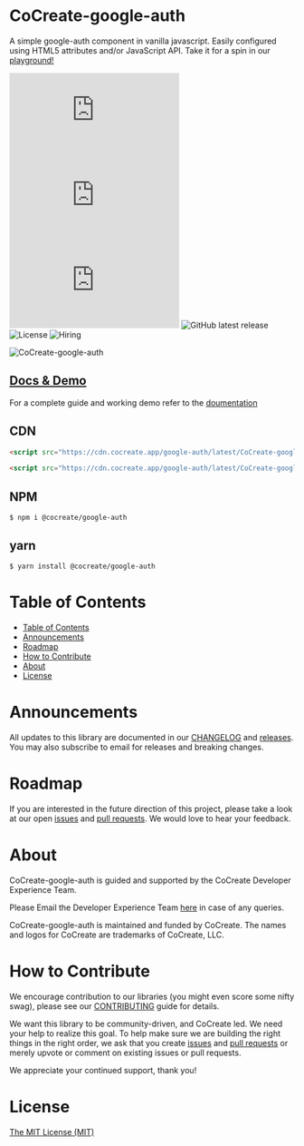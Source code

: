 # CoCreate-google-auth

A simple google-auth component in vanilla javascript. Easily configured using HTML5 attributes and/or JavaScript API. Take it for a spin in our [playground!](https://cocreate.app/docs/google-auth)

![minified](https://img.badgesize.io/https://cdn.cocreate.app/google-auth/latest/CoCreate-google-auth.min.js?style=flat-square&label=minified&color=orange)
![gzip](https://img.badgesize.io/https://cdn.cocreate.app/google-auth/latest/CoCreate-google-auth.min.js?compression=gzip&style=flat-square&label=gzip&color=yellow)
![brotli](https://img.badgesize.io/https://cdn.cocreate.app/google-auth/latest/CoCreate-google-auth.min.js?compression=brotli&style=flat-square&label=brotli)
![GitHub latest release](https://img.shields.io/github/v/release/CoCreate-app/CoCreate-google-auth?style=flat-square)
![License](https://img.shields.io/github/license/CoCreate-app/CoCreate-google-auth?style=flat-square)
![Hiring](https://img.shields.io/static/v1?style=flat-square&label=&message=Hiring&color=blueviolet)

![CoCreate-google-auth](https://cdn.cocreate.app/docs/CoCreate-google-auth.gif)

## [Docs & Demo](https://cocreate.app/docs/google-auth)

For a complete guide and working demo refer to the [doumentation](https://cocreate.app/docs/google-auth)

## CDN

```html
<script src="https://cdn.cocreate.app/google-auth/latest/CoCreate-google-auth.min.js"></script>
```

```html
<script src="https://cdn.cocreate.app/google-auth/latest/CoCreate-google-auth.min.css"></script>
```

## NPM

```shell
$ npm i @cocreate/google-auth
```

## yarn

```shell
$ yarn install @cocreate/google-auth
```

# Table of Contents

- [Table of Contents](#table-of-contents)
- [Announcements](#announcements)
- [Roadmap](#roadmap)
- [How to Contribute](#how-to-contribute)
- [About](#about)
- [License](#license)

<a name="announcements"></a>

# Announcements

All updates to this library are documented in our [CHANGELOG](https://github.com/CoCreate-app/CoCreate-google-auth/blob/master/CHANGELOG.md) and [releases](https://github.com/CoCreate-app/CoCreate-google-auth/releases). You may also subscribe to email for releases and breaking changes.

<a name="roadmap"></a>

# Roadmap

If you are interested in the future direction of this project, please take a look at our open [issues](https://github.com/CoCreate-app/CoCreate-google-auth/issues) and [pull requests](https://github.com/CoCreate-app/CoCreate-google-auth/pulls). We would love to hear your feedback.

<a name="about"></a>

# About

CoCreate-google-auth is guided and supported by the CoCreate Developer Experience Team.

Please Email the Developer Experience Team [here](mailto:develop@cocreate.app) in case of any queries.

CoCreate-google-auth is maintained and funded by CoCreate. The names and logos for CoCreate are trademarks of CoCreate, LLC.

<a name="contribute"></a>

# How to Contribute

We encourage contribution to our libraries (you might even score some nifty swag), please see our [CONTRIBUTING](https://github.com/CoCreate-app/CoCreate-google-auth/blob/master/CONTRIBUTING.md) guide for details.

We want this library to be community-driven, and CoCreate led. We need your help to realize this goal. To help make sure we are building the right things in the right order, we ask that you create [issues](https://github.com/CoCreate-app/CoCreate-google-auth/issues) and [pull requests](https://github.com/CoCreate-app/CoCreate-google-auth/pulls) or merely upvote or comment on existing issues or pull requests.

We appreciate your continued support, thank you!


# License

[The MIT License (MIT)](https://github.com/CoCreate-app/CoCreate-google-auth/blob/master/LICENSE)
